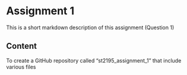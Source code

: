 # Assignment 1 

This is a short markdown description of this 
assignment (Question 1)

## Content

To create a GitHub repository called “st2195_assignment_1” that include various files 

